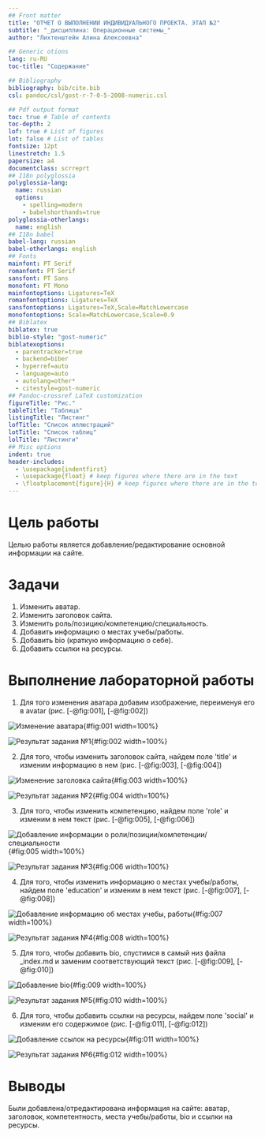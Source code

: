 ```yaml
---
## Front matter
title: "ОТЧЕТ О ВЫПОЛНЕНИИ ИНДИВИДУАЛЬНОГО ПРОЕКТА. ЭТАП №2"
subtitle: "_дисциплина: Операционные системы_"
author: "Лихтенштейн Алина Алексеевна"

## Generic otions
lang: ru-RU
toc-title: "Содержание"

## Bibliography
bibliography: bib/cite.bib
csl: pandoc/csl/gost-r-7-0-5-2008-numeric.csl

## Pdf output format
toc: true # Table of contents
toc-depth: 2
lof: true # List of figures
lot: false # List of tables
fontsize: 12pt
linestretch: 1.5
papersize: a4
documentclass: scrreprt
## I18n polyglossia
polyglossia-lang:
  name: russian
  options:
	- spelling=modern
	- babelshorthands=true
polyglossia-otherlangs:
  name: english
## I18n babel
babel-lang: russian
babel-otherlangs: english
## Fonts
mainfont: PT Serif
romanfont: PT Serif
sansfont: PT Sans
monofont: PT Mono
mainfontoptions: Ligatures=TeX
romanfontoptions: Ligatures=TeX
sansfontoptions: Ligatures=TeX,Scale=MatchLowercase
monofontoptions: Scale=MatchLowercase,Scale=0.9
## Biblatex
biblatex: true
biblio-style: "gost-numeric"
biblatexoptions:
  - parentracker=true
  - backend=biber
  - hyperref=auto
  - language=auto
  - autolang=other*
  - citestyle=gost-numeric
## Pandoc-crossref LaTeX customization
figureTitle: "Рис."
tableTitle: "Таблица"
listingTitle: "Листинг"
lofTitle: "Список иллюстраций"
lotTitle: "Список таблиц"
lolTitle: "Листинги"
## Misc options
indent: true
header-includes:
  - \usepackage{indentfirst}
  - \usepackage{float} # keep figures where there are in the text
  - \floatplacement{figure}{H} # keep figures where there are in the text
---
```

  
# Цель работы
Целью работы является добавление/редактирование основной информации на сайте.

# Задачи
1. Изменить аватар.
2. Изменить заголовок сайта.
3. Изменить роль/позицию/компетенцию/специальность.
4. Добавить информацию о местах учебы/работы.
5. Добавить bio (краткую информацию о себе).
6. Добавить ссылки на ресурсы.

# Выполнение лабораторной работы

1. Для того изменения аватара добавим изображение, переименуя его в avatar (рис. [-@fig:001], [-@fig:002])

![Изменение аватара](image/1.jpg){#fig:001 width=100%}

![Результат задания №1](image/2.jpg){#fig:002 width=100%}

2. Для того, чтобы изменить заголовок сайта, найдем поле 'title' и изменим информацию в нем (рис. [-@fig:003], [-@fig:004])

![Изменение заголовка сайта](image/3.jpg){#fig:003 width=100%}

![Результат задания №2](image/4.jpg){#fig:004 width=100%}

3. Для того, чтобы изменить компетенцию, найдем поле 'role' и изменим в нем текст (рис. [-@fig:005], [-@fig:006])

![Добавление информации о роли/позиции/компетенции/специальности](image/5.jpg){#fig:005 width=100%}

![Результат задания №3](image/6.jpg){#fig:006 width=100%}

4. Для того, чтобы изменить информацию о местах учебы/работы, найдем поле 'education' и изменим в нем текст (рис. [-@fig:007], [-@fig:008])

![Добавление информацию об местах учебы, работы](image/7.jpg){#fig:007 width=100%}

![Результат задания №4](image/8.jpg){#fig:008 width=100%}

5. Для того, чтобы добавить bio, спустимся в самый низ файла _index.md и заменим соответствующий текст (рис. [-@fig:009], [-@fig:010])

![Добавление bio](image/9.jpg){#fig:009 width=100%}

![Результат задания №5](image/10.jpg){#fig:010 width=100%}

6. Для того, чтобы добавить ссылки на ресурсы, найдем поле 'social' и изменим его содержимое (рис. [-@fig:011], [-@fig:012])

![Добавление ссылок на ресурсы](image/11.jpg){#fig:011 width=100%}

![Результат задания №6](image/12.jpg){#fig:012 width=100%}


# Выводы
Были добавлена/отредактирована информация на сайте: аватар, заголовок, компетентность, места учебы/работы, bio и ссылки на ресурсы.

